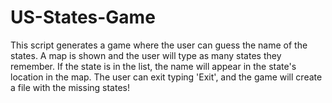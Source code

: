 # US-States-Game
This script generates a game where the user can guess the name of the states. A map is shown and the user will type as many states they remember. If the state is in the list, the name will appear in the state's location in the map. The user can exit typing 'Exit', and the game will create a file with the missing states!
